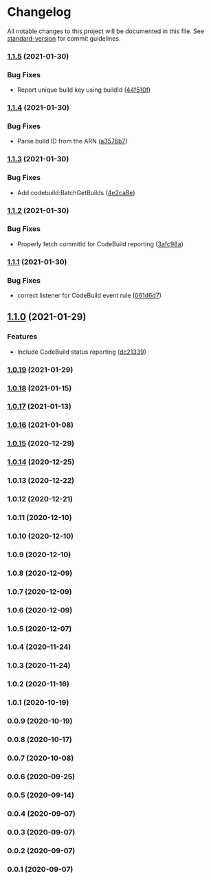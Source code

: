 # Changelog

All notable changes to this project will be documented in this file. See [standard-version](https://github.com/conventional-changelog/standard-version) for commit guidelines.

### [1.1.5](https://github.com/markusl/cdk-codepipeline-bitbucket-build-result-reporter/compare/v1.1.4...v1.1.5) (2021-01-30)


### Bug Fixes

* Report unique build key using buildId ([44f510f](https://github.com/markusl/cdk-codepipeline-bitbucket-build-result-reporter/commit/44f510f1fd7194a2d0630e1715e9b31cfd6c7816))

### [1.1.4](https://github.com/markusl/cdk-codepipeline-bitbucket-build-result-reporter/compare/v1.1.3...v1.1.4) (2021-01-30)


### Bug Fixes

* Parse build ID from the ARN ([a3576b7](https://github.com/markusl/cdk-codepipeline-bitbucket-build-result-reporter/commit/a3576b7db2e49a5688ea1bb53b86e928986add91))

### [1.1.3](https://github.com/markusl/cdk-codepipeline-bitbucket-build-result-reporter/compare/v1.1.2...v1.1.3) (2021-01-30)


### Bug Fixes

* Add codebuild:BatchGetBuilds ([4e2ca8e](https://github.com/markusl/cdk-codepipeline-bitbucket-build-result-reporter/commit/4e2ca8e572c42787611d7ec1d933d1fc18fba51d))

### [1.1.2](https://github.com/markusl/cdk-codepipeline-bitbucket-build-result-reporter/compare/v1.1.1...v1.1.2) (2021-01-30)


### Bug Fixes

* Properly fetch commitId for CodeBuild reporting ([3afc98a](https://github.com/markusl/cdk-codepipeline-bitbucket-build-result-reporter/commit/3afc98a2494312cfb8966eb149e6ae77062a5845))

### [1.1.1](https://github.com/markusl/cdk-codepipeline-bitbucket-build-result-reporter/compare/v1.1.0...v1.1.1) (2021-01-30)


### Bug Fixes

* correct listener for CodeBuild event rule ([061d6d7](https://github.com/markusl/cdk-codepipeline-bitbucket-build-result-reporter/commit/061d6d7432da1e1d9bcb0230cfecacab64a31823))

## [1.1.0](https://github.com/markusl/cdk-codepipeline-bitbucket-build-result-reporter/compare/v1.0.19...v1.1.0) (2021-01-29)


### Features

* Include CodeBuild status reporting ([dc21339](https://github.com/markusl/cdk-codepipeline-bitbucket-build-result-reporter/commit/dc2133972b33564d6a08655899ba95b2aceb64ef))

### [1.0.19](https://github.com/markusl/cdk-codepipeline-bitbucket-build-result-reporter/compare/v1.0.18...v1.0.19) (2021-01-29)

### [1.0.18](https://github.com/markusl/cdk-codepipeline-bitbucket-build-result-reporter/compare/v1.0.17...v1.0.18) (2021-01-15)

### [1.0.17](https://github.com/markusl/cdk-codepipeline-bitbucket-build-result-reporter/compare/v1.0.16...v1.0.17) (2021-01-13)

### [1.0.16](https://github.com/markusl/cdk-codepipeline-bitbucket-build-result-reporter/compare/v1.0.15...v1.0.16) (2021-01-08)

### [1.0.15](https://github.com/markusl/cdk-codepipeline-bitbucket-build-result-reporter/compare/v1.0.14...v1.0.15) (2020-12-29)

### [1.0.14](https://github.com/markusl/cdk-codepipeline-bitbucket-build-result-reporter/compare/v1.0.13...v1.0.14) (2020-12-25)

### 1.0.13 (2020-12-22)

### 1.0.12 (2020-12-21)

### 1.0.11 (2020-12-10)

### 1.0.10 (2020-12-10)

### 1.0.9 (2020-12-10)

### 1.0.8 (2020-12-09)

### 1.0.7 (2020-12-09)

### 1.0.6 (2020-12-09)

### 1.0.5 (2020-12-07)

### 1.0.4 (2020-11-24)

### 1.0.3 (2020-11-24)

### 1.0.2 (2020-11-16)

### 1.0.1 (2020-10-19)

### 0.0.9 (2020-10-19)

### 0.0.8 (2020-10-17)

### 0.0.7 (2020-10-08)

### 0.0.6 (2020-09-25)

### 0.0.5 (2020-09-14)

### 0.0.4 (2020-09-07)

### 0.0.3 (2020-09-07)

### 0.0.2 (2020-09-07)

### 0.0.1 (2020-09-07)
